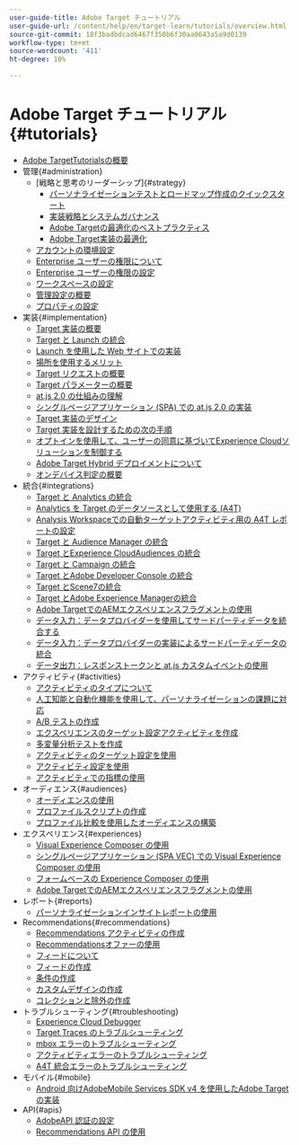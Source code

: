 ```yaml
---
user-guide-title: Adobe Target チュートリアル
user-guide-url: /content/help/en/target-learn/tutorials/overview.html
source-git-commit: 18f3badbdcad6467f350b6f30aa0643a5a9d0139
workflow-type: tm+mt
source-wordcount: '411'
ht-degree: 10%

---
```



# Adobe Target チュートリアル {#tutorials}

+ [Adobe TargetTutorialsの概要](../overview.md)
+ 管理{#administration}
   + [戦略と思考のリーダーシップ]{#strategy}
      + [パーソナライゼーションテストとロードマップ作成のクイックスタート](../strategy/create-personalization-roadmap-testing-plan.md)
      + [実装戦略とシステムガバナンス](../dev101/1.1-implementation-strategy-sys-governance.md)
      + [Adobe Targetの最適化のベストプラクティス](../strategy/target-best-practices-for-optimization.md)
      + [Adobe Target実装の最適化](../strategy/optimize-your-target-implementation.md)
   + [アカウントの環境設定](../administration/set-up-account-preferences.md)
   + [Enterprise ユーザーの権限について](../administration/understanding-enterprise-user-permissions.md)
   + [Enterprise ユーザーの権限の設定](../dev101/1.2-configure-ent-user-permissions.md)
   + [ワークスペースの設定](../administration/set-up-workspaces.md)
   + [管理設定の概要](../dev101/1.3-intro-to-admin-setup.md)
   + [プロパティの設定](../administration/set-up-properties.md)
+ 実装{#implementation}
   + [Target 実装の概要](../dev101/2.1-intro-to-target-implementation.md)
   + [Target と Launch の統合](../dev101/3.1-target-launch.md)
   + [Launch を使用した Web サイトでの実装](https://experienceleague.adobe.com/docs/launch-learn/implementing-in-websites-with-launch/index.html?lang=en)
   + [場所を使用するメリット](../dev101/2.2-benefits-of-locations.md)
   + [Target リクエストの概要](../dev101/2.3-intro-to-target-requests.md)
   + [Target パラメーターの概要](../dev101/2.4-intro-to-target-params.md)
   + [at.js 2.0 の仕組みの理解](../implementation/understanding-how-atjs-20-works.md)
   + [シングルページアプリケーション (SPA) での at.js 2.0 の実装](../implementation/implement-atjs-20-in-a-single-page-application.md)
   + [Target 実装のデザイン](../dev101/2.5-design-target-implementation.md)
   + [Target 実装を設計するための次の手順](../dev101/2.6-next-steps-design-target-implementation.md)
   + [オプトインを使用して、ユーザーの同意に基づいてExperience Cloudソリューションを制御する](https://experienceleague.adobe.com/docs/id-service/using/implementation/opt-in-service/use-opt-in-to-control-experience-cloud-activities-based-on-user-consent.html?lang=en)
   + [Adobe Target Hybrid デプロイメントについて](../implementation/hybrid-deployment.md)
   + [オンデバイス判定の概要](../implementation/on-device-decisioning-overview.md)
+ 統合{#integrations}
   + [Target と Analytics の統合](../dev101/3.2-target-analytics.md)
   + [Analytics を Target のデータソースとして使用する (A4T)](../integrations/use-analytics-as-a-data-source-a4t.md)
   + [Analysis Workspaceでの自動ターゲットアクティビティ用の A4T レポートの設定](../integrations/set-up-a4t-reports-in-analysis-workspace-for-auto-target-activities.md)
   + [Target と Audience Manager の統合](../dev101/3.3-target-dmp.md)
   + [Target とExperience CloudAudiences の統合](../dev101/3.4-target-exc-audiences.md)
   + [Target と Campaign の統合](../dev101/3.6-target-campaign.md)
   + [Target とAdobe Developer Console の統合](../dev101/3.7-target-io.md)
   + [Target とScene7の統合](../dev101/3.8-target-scene7.md)
   + [Target とAdobe Experience Managerの統合](../dev101/3.5-target-aem.md)
   + [Adobe TargetでのAEMエクスペリエンスフラグメントの使用](https://helpx.adobe.com/experience-manager/kt/sites/using/experience-fragment-target-offer-feature-video-use.html)
   + [データ入力：データプロバイダーを使用してサードパーティデータを統合する](../integrations/use-data-providers-to-integrate-third-party-data.md)
   + [データ入力：データプロバイダーの実装によるサードパーティデータの統合](../integrations/implement-data-providers-to-integrate-third-party-data.md)
   + [データ出力：レスポンストークンと at.js カスタムイベントの使用](../integrations/use-response-tokens-and-atjs-custom-events.md)
+ アクティビティ{#activities}
   + [アクティビティのタイプについて](../activities/understanding-the-types-of-activities.md)
   + [人工知能と自動化機能を使用して、パーソナライゼーションの課題に対応](../activities/use-the-artificial-intelligence-and-automation-capabilities-to-meet-the-challenges-of-personalization.md)
   + [A/B テストの作成](../activities/create-ab-tests.md)
   + [エクスペリエンスのターゲット設定アクティビティを作成](../activities/create-experience-targeting-activities.md)
   + [多変量分析テストを作成](../activities/create-multivariate-tests.md)
   + [アクティビティのターゲット設定を使用](../activities/use-activity-targeting.md)
   + [アクティビティ設定を使用](../activities/use-activity-settings.md)
   + [アクティビティでの指標の使用](../activities/use-metrics-in-activities.md)
+ オーディエンス{#audiences}
   + [オーディエンスの使用](../audiences/use-audiences.md)
   + [プロファイルスクリプトの作成](../audiences/create-profile-scripts.md)
   + [プロファイル比較を使用したオーディエンスの構築](../audiences/use-profile-comparison-to-build-audiences.md)
+ エクスペリエンス{#experiences}
   + [Visual Experience Composer の使用](../experiences/use-the-visual-experience-composer.md)
   + [シングルページアプリケーション (SPA VEC) での Visual Experience Composer の使用](../experiences/use-the-visual-experience-composer-for-single-page-applications.md)
   + [フォームベースの Experience Composer の使用](../experiences/use-the-form-based-experience-composer.md)
   + [Adobe TargetでのAEMエクスペリエンスフラグメントの使用](https://helpx.adobe.com/experience-manager/kt/sites/using/experience-fragment-target-offer-feature-video-use.html)
+ レポート{#reports}
   + [パーソナライゼーションインサイトレポートの使用](../reports/use-the-personalization-insights-reports.md)
+ Recommendations{#recommendations}
   + [Recommendations アクティビティの作成](../recommendations/create-a-recommendations-activity.md)
   + [Recommendationsオファーの使用](../recommendations/use-recommendations-offers.md)
   + [フィードについて](../recommendations/understanding-feeds.md)
   + [フィードの作成](../recommendations/create-a-feed.md)
   + [条件の作成](../recommendations/create-criteria.md)
   + [カスタムデザインの作成](../recommendations/create-custom-designs.md)
   + [コレクションと除外の作成](../recommendations/create-collections-and-exclusions.md)
+ トラブルシューティング{#troubleshooting}
   + [Experience Cloud Debugger](../troubleshooting/troubleshoot-with-the-experience-cloud-debugger.md)
   + [Target Traces のトラブルシューティング](../troubleshooting/troubleshoot-with-target-traces.md)
   + [mbox エラーのトラブルシューティング](../dev101/4.1-troubleshoot-mbox-errors.md)
   + [アクティビティエラーのトラブルシューティング](../dev101/4.2-troubleshoot-activity-errors.md)
   + [A4T 統合エラーのトラブルシューティング](../dev101/4.3-troubleshoot-integration-errors.md)
+ モバイル{#mobile}
   + [Android 向けAdobeMobile Services SDK v4 を使用したAdobe Targetの実装](../mobile-v4/overview.md)
+ API{#apis}
   + [AdobeAPI 認証の設定](../apis/configure-io-target-integration.md)
   + [Recommendations API の使用](https://experienceleague.adobe.com/docs/target-learn/recommendations-api-tutorial/recs-api-overview.html?lang=en)
